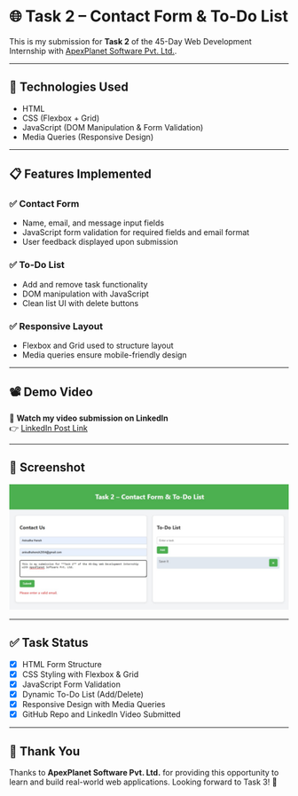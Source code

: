 # 🌐 Task 2 – Contact Form & To-Do List

This is my submission for **Task 2** of the 45-Day Web Development Internship with [ApexPlanet Software Pvt. Ltd.](https://www.apexplanet.in/).

---

## 🔧 Technologies Used

- HTML
- CSS (Flexbox + Grid)
- JavaScript (DOM Manipulation & Form Validation)
- Media Queries (Responsive Design)

---

## 📋 Features Implemented

### ✅ Contact Form
- Name, email, and message input fields
- JavaScript form validation for required fields and email format
- User feedback displayed upon submission

### ✅ To-Do List
- Add and remove task functionality
- DOM manipulation with JavaScript
- Clean list UI with delete buttons

### ✅ Responsive Layout
- Flexbox and Grid used to structure layout
- Media queries ensure mobile-friendly design

---

## 📽 Demo Video

🎥 **Watch my video submission on LinkedIn**  
👉 [LinkedIn Post Link](https://www.linkedin.com/posts/anirudhahensh_webdevelopment-internshipproject-apexplanet-activity-7343129429415444480-zb5q?utm_source=share&utm_medium=member_desktop&rcm=ACoAAD-FiOgBl9rI7y4YQP9UhYcbGIhFSXNMOY4)

---

## 📸 Screenshot

![Webpage Preview](https://github.com/aniraja/task-2-responsive-form-todo/blob/main/ApexPlanet_task2.jpg)

---

## ✅ Task Status

- [x] HTML Form Structure
- [x] CSS Styling with Flexbox & Grid
- [x] JavaScript Form Validation
- [x] Dynamic To-Do List (Add/Delete)
- [x] Responsive Design with Media Queries
- [x] GitHub Repo and LinkedIn Video Submitted

---

## 🙏 Thank You

Thanks to **ApexPlanet Software Pvt. Ltd.** for providing this opportunity to learn and build real-world web applications. Looking forward to Task 3! 🚀

